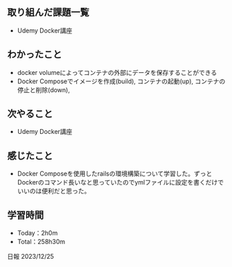 ## 取り組んだ課題一覧
- Udemy Docker講座

## わかったこと
- docker volumeによってコンテナの外部にデータを保存することができる
- Docker Composeでイメージを作成(build), コンテナの起動(up), コンテナの停止と削除(down), 

## 次やること
- Udemy Docker講座

## 感じたこと
- Docker Composeを使用したrailsの環境構築について学習した。ずっとDockerのコマンド長いなと思っていたのでymlファイルに設定を書くだけでいいのは便利だと思った。

## 学習時間
- Today：2h0m
- Total：258h30m

日報 2023/12/25
